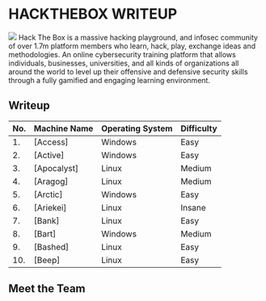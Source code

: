 # HACKTHEBOX WRITEUP

<!-- Description -->

<img src = "https://user-images.githubusercontent.com/88881191/213359092-a9806d1e-04b4-483a-a717-8cd349a80969.png">
Hack The Box is a massive hacking playground, and infosec community of over 1.7m platform members who learn, hack, play, exchange ideas and methodologies.
An online cybersecurity training platform that allows individuals, businesses, universities, and all kinds of organizations all around the world to level up their offensive and defensive security skills through a fully gamified and engaging learning environment.

<!-- /Description -->

<br />

## Writeup

| No. | Machine Name | Operating System | Difficulty |
|-----|--------------|------------------|------------------|
| 1.	| [Access]|Windows|Easy|
| 2.	| [Active]|Windows|Easy|
| 3.	| [Apocalyst]|Linux|Medium|
| 4.	| [Aragog]|Linux|Medium|
| 5.	| [Arctic]|Windows|Easy|
| 6.	| [Ariekei]|Linux|Insane|
| 7.	| [Bank]|Linux|Easy|
| 8.	| [Bart]|Windows|Medium|
| 9.	| [Bashed]|Linux|Easy|
| 10.	| [Beep]|Linux|Easy|

## Meet the Team
